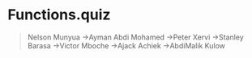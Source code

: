 # Functions.quiz
>Nelson Munyua ->Ayman Abdi Mohamed ->Peter Xervi ->Stanley Barasa ->Victor Mboche ->Ajack Achiek ->AbdiMalik Kulow
